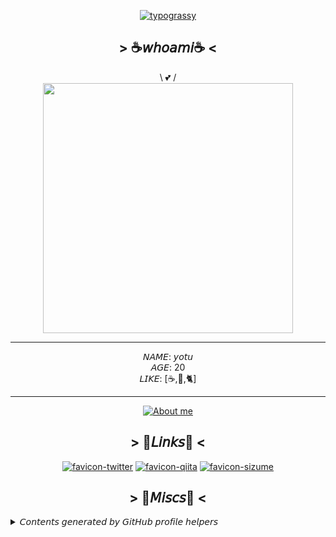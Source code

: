 <div align='center'>

[![typograssy](https://typograssy.deno.dev/api?text=DRINKNG%20COFFEE,%20EATING%20KNOWLEDGE%20%20&frame=cccccc&comment=%F0%9F%92%95Generated%20by%20kawarimidoll/typograssy%F0%9F%92%95)](https://github.com/kawarimidoll/typograssy)

## > ☕𝘸𝘩𝘰𝘢𝘮𝘪☕ <
  
\ 💕 / <br> 
<img src="https://github.com/ulxsth/ulxsth/assets/114195789/fff73663-bc0a-4e69-9422-69d6e70ea860" width=400 height=400>
<hr>

𝘕𝘈𝘔𝘌: 𝘺𝘰𝘵𝘶 <br>
𝘈𝘎𝘌:  20 <br>
𝘓𝘐𝘒𝘌: [☕,🥐,🐈]

<hr>

[![About me](https://skillicons.dev/icons?i=vscode,idea,java,gradle,nodejs,ts,express,ruby,rails&theme=light)](https://skillicons.dev)
  
  ## > 📑𝘓𝘪𝘯𝘬𝘴📑 <

[![favicon-twitter](https://github.com/ulxsth/ulxsth/assets/114195789/448845ff-82ad-4755-82dc-2014d3ecec3f)](https://twitter.com/ulxsth) 
[![favicon-qiita](https://user-images.githubusercontent.com/114195789/213505616-0ba4e475-0a15-4b5c-a733-6ccff19a342d.png)](https://qiita.com/ulxsth)
[![favicon-sizume](https://github.com/ulxsth/ulxsth/assets/114195789/49691e58-0f13-4019-9fb1-368c7a5d5d66)](https://sizu.me/yotu)
  
  ## > 🥐𝘔𝘪𝘴𝘤𝘴🥐 <
  
</div>

<details>
  <summary>𝘊𝘰𝘯𝘵𝘦𝘯𝘵𝘴 𝘨𝘦𝘯𝘦𝘳𝘢𝘵𝘦𝘥 𝘣𝘺 𝘎𝘪𝘵𝘏𝘶𝘣 𝘱𝘳𝘰𝘧𝘪𝘭𝘦 𝘩𝘦𝘭𝘱𝘦𝘳𝘴</summary>
  
  [![GitHub Streak](https://streak-stats.demolab.com/?user=ulxsth)](https://git.io/streak-stats)
  
  [![Anurag's GitHub stats](https://github-readme-stats.vercel.app/api?username=ulxsth&show_icons=true&theme=synthwave)](https://github.com/anuraghazra/github-readme-stats)
  
  [![Top Langs](https://github-readme-stats.vercel.app/api/top-langs/?username=ulxsth&show_icons=true&theme=synthwave&layout=compact)](https://github.com/anuraghazra/github-readme-stats)
  
  [![trophy](https://github-profile-trophy.vercel.app/?username=ulxsth&column=10)](https://github.com/ryo-ma/github-profile-trophy)
</details>

